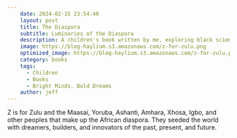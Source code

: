 ```yaml
---
    date: 2024-02-15 23:54:40
    layout: post
    title: The Diaspora
    subtitle: Luminaries of the Diaspora
    description: A children's book written by me, exploring black scientists, inventors, and technologists.
    image: https://blog-haylium.s3.amazonaws.com/z-for-zulu.png
    optimized_image: https://blog-haylium.s3.amazonaws.com/z-for-zulu.png
    category: books
    tags:
      - Children
      - Books
      - Bright Minds, Bold Dreams
    author: jeff
---
```


Z is for Zulu and the Maasai, Yoruba, Ashanti, Amhara, Xhosa, Igbo, and other peoples that make up the African diaspora. They seeded the world with dreamers, builders, and innovators of the past, present, and future.